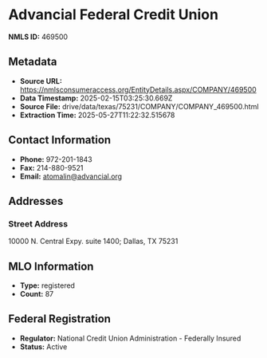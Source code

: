 # Advancial Federal Credit Union

**NMLS ID:** 469500

## Metadata
- **Source URL:** https://nmlsconsumeraccess.org/EntityDetails.aspx/COMPANY/469500
- **Data Timestamp:** 2025-02-15T03:25:30.669Z
- **Source File:** drive/data/texas/75231/COMPANY/COMPANY_469500.html
- **Extraction Time:** 2025-05-27T11:22:32.515678

## Contact Information
- **Phone:** 972-201-1843
- **Fax:** 214-880-9521
- **Email:** atomalin@advancial.org

## Addresses
### Street Address
10000 N. Central Expy. suite 1400; Dallas, TX 75231

## MLO Information
- **Type:** registered
- **Count:** 87

## Federal Registration
- **Regulator:** National Credit Union Administration - Federally Insured
- **Status:** Active
